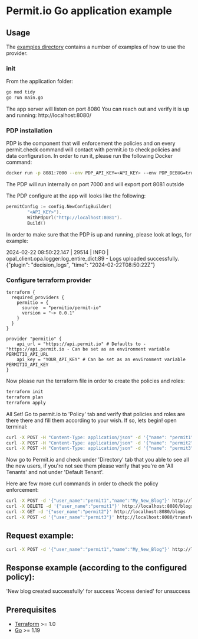 # Permit.io Go application example

## Usage 

The [examples directory](./examples) contains a number of examples of how to use the provider.

### init

From the application folder:

```sh
go mod tidy
go run main.go
```

The app server will listen on port 8080
You can reach out and verify it is up and running: http://localhost:8080/

### PDP installation
PDP is the component that will enforcement the policies and on every permit.check command will contact with permit.io to check policies and data configuration.
In order to run it, please run the following Docker command:

```sh
docker run -p 8081:7000 --env PDP_API_KEY=<API_KEY> --env PDP_DEBUG=true permitio/pdp-v2:latest
```
The PDP will run internally on port 7000 and will export port 8081 outside

The PDP configure at the app will looks like the following:

```go
permitConfig := config.NewConfigBuilder(
		"<API_KEY>").
		WithPdpUrl("http://localhost:8081").
		Build()
```
In order to make sure that the PDP is up and running, please look at logs, for example:

2024-02-22 08:50:22.147 | 29514 | INFO     | opal_client.opa.logger:log_entire_dict:89 - Logs uploaded successfully. {"plugin": "decision_logs", "time": "2024-02-22T08:50:22Z"}

### Configure terraform provider
```hcl
terraform {
  required_providers {
    permitio = {
      source  = "permitio/permit-io"
      version = "~> 0.0.1"
    }
  }
}

provider "permitio" {
    api_url = "https://api.permit.io" # Defaults to - "https://api.permit.io - Can be set as an environment variable PERMITIO_API_URL
    api_key = "YOUR_API_KEY" # Can be set as an environment variable PERMITIO_API_KEY
}
```

Now please run the terraform file in order to create the policies and roles:

```sh
terraform init
terraform plan
terraform apply
```

All Set! Go to permit.io to 'Policy' tab and verify that policies and roles are there there and fill them according to your wish.
If so, lets begin! open terminal:

```sh
curl -X POST -H "Content-Type: application/json" -d '{"name": "permit1"}' http://localhost:8080/signup
curl -X POST -H "Content-Type: application/json" -d '{"name": "permit2"}' http://localhost:8080/signup
curl -X POST -H "Content-Type: application/json" -d '{"name": "permit3"}' http://localhost:8080/signup
```
Now go to Permit.io and check under 'Directory' tab that you able to see all the new users, if you're not see them please verify that you're on 'All Tenants' and not under 'Default Tenant'.

Here are few more curl commands in order to check the policy enforcement:

```sh
curl -X POST -d '{"user_name":"permit1","name":"My_New_Blog"}' http://localhost:8080/blogs
curl -X DELETE -d '{"user_name":"permit1"}' http://localhost:8080/blogs/permit_blog1
curl -X GET -d '{"user_name":"permit2"}' http://localhost:8080/blogs
curl -X POST -d '{"user_name":"permit3"}' http://localhost:8080/transfer_payment_for_blog
```

## Request example:
```sh
curl -X POST -d '{"user_name":"permit1","name":"My_New_Blog"}' http://localhost:8080/blogs
```
## Response example (according to the configured policy):
'New blog created successfully' for success
'Access denied' for unsuccess

##  Prerequisites

- [Terraform](https://developer.hashicorp.com/terraform/downloads) >= 1.0
- [Go](https://golang.org/doc/install) >= 1.19


